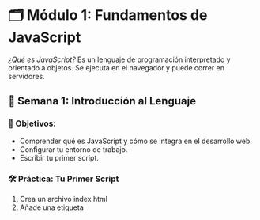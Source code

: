 # 🗂️ Módulo 1: Fundamentos de JavaScript

*¿Qué es JavaScript?*
Es un lenguaje de programación interpretado y orientado a objetos. Se ejecuta en el navegador y puede correr en servidores.

## 📘 Semana 1: Introducción al Lenguaje
### 🎯 Objetivos:
* Comprender qué es JavaScript y cómo se integra en el desarrollo web.
* Configurar tu entorno de trabajo.
* Escribir tu primer script.

### 🛠️ Práctica: Tu Primer Script
1. Crea un archivo index.html
2. Añade una etiqueta <script> dentro del <body>
3. Imprime tu nombre en consola
4. Muestra un mensaje de bienvenida en un alert

## 📚 Semana 2: Tipos de datos y variables
### 🎯 Objetivos:
* Comprender los tipos de datos primitivos en JavaScript.
* Declarar variables con var, let y const.
* Aplicar buenas prácticas de nombrado.
* Realizar operaciones básicas con datos.

*Sitios Para Practicar*
- [Playcode](https://playcode.io/learn)
- [Codepen](https://codepen.io)
- [Replit](https://replit.com)

## 🎨 Semana 3: Estructuras de Control
### 🎯 Objetivos:
* Tomar decisiones con if, else, y switch.
* Repetir bloques de código usando bucles (for, while, do...while).
* Aplicar operadores lógicos y relacionales.